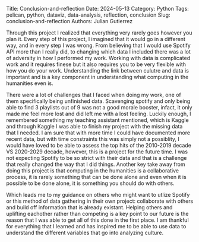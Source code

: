 Title: Conclusion-and-reflection
Date: 2024-05-13
Category: Python
Tags: pelican, python, dataviz, data-analysis, reflection, conclusion
Slug: conclusion-and-reflection
Authors: Julian Gutierrez

Through this project I realized that everything very rarely goes however you plan it. Every step of this project, I imagined that it would go in a different way, and in every step I was wrong. From believing that I would use Spotify API more than I really did, to changing which data I included there was a lot of adversity in how I performed my work. Working with data is complicated work and it requires finese but it also requires you to be very flexible with how you do your work. Understanding the link between culutre and data is important and is a key component in understanding what computing in the humanities even is.

There were a lot of challenges that I faced when doing my work, one of them specifically being unfinished data. Scavenging spotify and only being able to find 3 playlists out of 9 was not a good morale booster, infact, it only made me feel more lost and did left me with a lost feeling. Luckily enough, I remembered something my teaching assistant mentioned, which is Kaggle and through Kaggle I was able to finish my project with the missing data that I needed. I am sure that with more time I could have documented more recent data, but with time constraints this was simply not a possiblity, I would have loved to be able to assess the top hits of the 2010-2019 decade VS 2020-2029 decade, however, this is a project for the future time. I was not expecting Spotify to be so strict with their data and that is a challenge that really changed the way that I did things. Another key take away from doing this project is that computing in the humanities is a collaborative process, it is rarely something that can be done alone and even when it is possible to be done alone, it is something you should do with others. 

Which leads me to my guidance on others who might want to utlize Spotify or this method of data gathering in their own project: collaborate with others and build off information that is already existant. Helping others and uplifting eachother rather than competing is a key point to our future is the reason that I was able to get all of this done in the first place. I am thankful for everything that I learned and has inspired me to be able to use data to understand the different variables that go into analyzing culture.